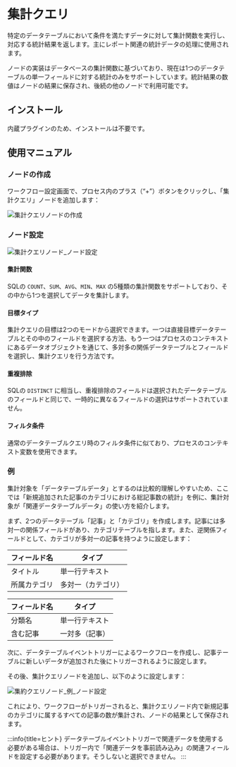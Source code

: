 # 集計クエリ

<PluginInfo name="workflow-aggregate" link="/handbook/workflow-aggregate"></PluginInfo>

特定のデータテーブルにおいて条件を満たすデータに対して集計関数を実行し、対応する統計結果を返します。主にレポート関連の統計データの処理に使用されます。

ノードの実装はデータベースの集計関数に基づいており、現在は1つのデータテーブルの単一フィールドに対する統計のみをサポートしています。統計結果の数値はノードの結果に保存され、後続の他のノードで利用可能です。

## インストール

内蔵プラグインのため、インストールは不要です。

## 使用マニュアル

### ノードの作成

ワークフロー設定画面で、プロセス内のプラス（“+”）ボタンをクリックし、「集計クエリ」ノードを追加します：

![集計クエリノードの作成](https://static-docs.nocobase.com/7f9d806ebf5064f80c30f8b67f316f0f.png)

### ノード設定

![集計クエリノード_ノード設定](https://static-docs.nocobase.com/57362f747b9992230567c6bb5e986fd2.png)

#### 集計関数

SQLの `COUNT`、`SUM`、`AVG`、`MIN`、`MAX` の5種類の集計関数をサポートしており、その中から1つを選択してデータを集計します。

#### 目標タイプ

集計クエリの目標は2つのモードから選択できます。一つは直接目標データテーブルとその中のフィールドを選択する方法、もう一つはプロセスのコンテキストにあるデータオブジェクトを通じて、多対多の関係データテーブルとフィールドを選択し、集計クエリを行う方法です。

#### 重複排除

SQLの `DISTINCT` に相当し、重複排除のフィールドは選択されたデータテーブルのフィールドと同じで、一時的に異なるフィールドの選択はサポートされていません。

#### フィルタ条件

通常のデータテーブルクエリ時のフィルタ条件に似ており、プロセスのコンテキスト変数を使用できます。

### 例

集計対象を「データテーブルデータ」とするのは比較的理解しやすいため、ここでは「新規追加された記事のカテゴリにおける総記事数の統計」を例に、集計対象が「関連データテーブルデータ」の使い方を紹介します。

まず、2つのデータテーブル「記事」と「カテゴリ」を作成します。記事には多対一の関係フィールドがあり、カテゴリテーブルを指します。また、逆関係フィールドとして、カテゴリが多対一の記事を持つように設定します：

| フィールド名 | タイプ         |
| ------------ | -------------- |
| タイトル     | 単一行テキスト |
| 所属カテゴリ | 多対一（カテゴリ） |

| フィールド名   | タイプ           |
| -------- | -------------- |
| 分類名   | 単一行テキスト  |
| 含む記事 | 一対多（記事）  |

次に、データテーブルイベントトリガーによるワークフローを作成し、記事テーブルに新しいデータが追加された後にトリガーされるように設定します。

その後、集計クエリノードを追加し、以下のように設定します：

![集約クエリノード_例_ノード設定](https://static-docs.nocobase.com/542272e638c6c0a567373d1b37ddda78.png)

これにより、ワークフローがトリガーされると、集計クエリノード内で新規記事のカテゴリに属するすべての記事の数が集計され、ノードの結果として保存されます。

:::info{title=ヒント}
データテーブルイベントトリガーで関連データを使用する必要がある場合は、トリガー内で「関連データを事前読み込み」の関連フィールドを設定する必要があります。そうしないと選択できません。
:::


